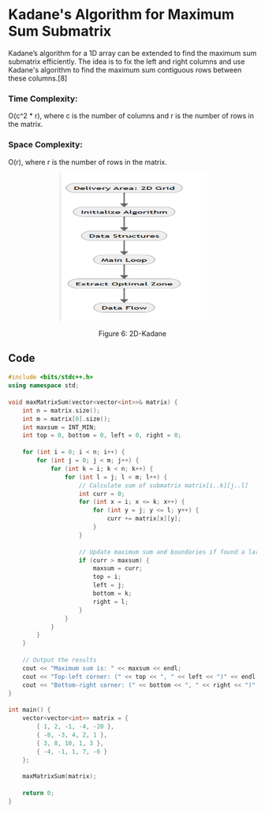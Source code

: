 # Kadane's Algorithm for Maximum Sum Submatrix
Kadane’s algorithm for a 1D array can be extended to find the maximum sum submatrix efficiently. The idea is to fix the left and right columns and use Kadane's algorithm to find the maximum sum contiguous rows between these columns.[8]


### Time Complexity:
O(c^2 * r), where c is the number of columns and r is the number of rows in the matrix.

### Space Complexity:
O(r), where r is the number of rows in the matrix.


<p  align="center">
<img src="https://github.com/GRSampreeti/Food-Delivery-System.github.io/raw/main/Kadane.PNG" alt="BST Workflow" width="300" height="300"/>
</p>
<p  align="center">
Figure 6: 2D-Kadane
</p>


## Code

```cpp
#include <bits/stdc++.h>
using namespace std;

void maxMatrixSum(vector<vector<int>>& matrix) {
    int n = matrix.size();
    int m = matrix[0].size();
    int maxsum = INT_MIN;
    int top = 0, bottom = 0, left = 0, right = 0;

    for (int i = 0; i < n; i++) {
        for (int j = 0; j < m; j++) {
            for (int k = i; k < n; k++) {
                for (int l = j; l < m; l++) {
                    // Calculate sum of submatrix matrix[i..k][j..l]
                    int curr = 0;
                    for (int x = i; x <= k; x++) {
                        for (int y = j; y <= l; y++) {
                            curr += matrix[x][y];
                        }
                    }

                    // Update maximum sum and boundaries if found a larger sum
                    if (curr > maxsum) {
                        maxsum = curr;
                        top = i;
                        left = j;
                        bottom = k;
                        right = l;
                    }
                }
            }
        }
    }

    // Output the results
    cout << "Maximum sum is: " << maxsum << endl;
    cout << "Top-left corner: (" << top << ", " << left << ")" << endl;
    cout << "Bottom-right corner: (" << bottom << ", " << right << ")" << endl;
}

int main() {
    vector<vector<int>> matrix = {
        { 1, 2, -1, -4, -20 },
        { -8, -3, 4, 2, 1 },
        { 3, 8, 10, 1, 3 },
        { -4, -1, 1, 7, -6 }
    };

    maxMatrixSum(matrix);

    return 0;
}
```

